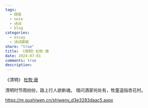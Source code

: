 ```yaml
---
tags:
  - 随笔
  - note
  - 诗词
  - blog
categories:
  - essay
  - 诗词歌赋
share: "true"
title: 《清明》杜牧·唐
date: 2024-07-01
comments: true
description: 
---
```

《清明》
[杜牧·唐](2%20Aera/人物/古代/杜牧·唐.md)

清明时节雨纷纷，路上行人欲断魂。
借问酒家何处有，牧童遥指杏花村。


https://m.gushiwen.cn/shiwenv_d3e3283daac5.aspx